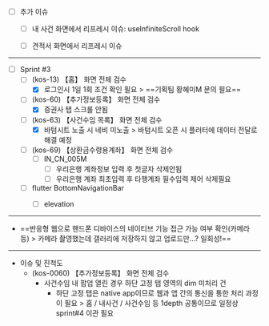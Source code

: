 - [ ] 추가 이슈
	- [ ] 내 사건 화면에서 리프레시 이슈: useInfiniteScroll hook
	- [ ] 견적서 화면에서 리프레시 이슈


***


- [ ] Sprint #3
	- [ ] (kos-13) 【홈】 화면 전체 검수
		- [x] 로그인시 1일 1회 조건 확인 필요 > ==기획팀 황혜미M 문의 필요==
	- [ ] (kos-60) 【추가정보등록】 화면 전체 검수
		- [x] 증권사 탭 스크롤 안됨
	- [ ] (kos-63) 【사건수임 목록】 화면 전체 검수
		- [x] 바텀시트 노출 시 네비 미노출 > 바텀시트 오픈 시 플러터에 데이터 전달로 해결 예정
	- [ ] (kos-69) 【상환금수령용계좌】 화면 전체 검수
		- [ ] IN_CN_005M
			- [ ] 우리은행 계좌정보 입력 후 첫글자 삭제안됨
			- [ ] 우리은행 계좌 최초입력 후 타행계좌 필수입력 제어 삭제필요
	- [ ] flutter BottomNavigationBar
		- [ ] elevation


***


- ==반응형 웹으로 핸드폰 디바이스의 네이티브 기능 접근 가능 여부 확인(카메라 등) > 카메라 촬영했는데 갤러리에 저장하지 않고 업로드만...? 일회성!==


***

- 이슈 및 진척도
	- (kos-0060) 【추가정보등록】 화면 전체 검수
		- 사건수임 내 팝업 열린 경우 하단 고정 탭 영역의 dim 미처리 건 
			- 하단 고정 탭은 native app이므로 웹과 앱 간의 통신을 통한 처리 과정이 필요 > 홈 / 내사건 / 사건수임 등 1depth 공통이므로 일정상 sprint#4 이관 필요







